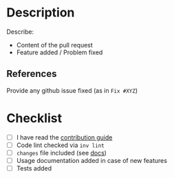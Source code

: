 # Description

Describe:

* Content of the pull request
* Feature added / Problem fixed

## References

Provide any github issue fixed (as in ``Fix #XYZ``)

# Checklist

* [ ] I have read the [contribution guide](https://djangocms-page-sitemap.readthedocs.io/en/latest/contributing.html)
* [ ] Code lint checked via `inv lint`
* [ ] ``changes`` file included (see [docs](https://djangocms-page-sitemap.readthedocs.io/en/latest/contributing.html#pull-request-guidelines))
* [ ] Usage documentation added in case of new features
* [ ] Tests added
